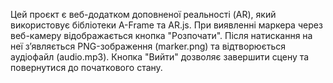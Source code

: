 Цей проєкт є веб-додатком доповненої реальності (AR), який використовує бібліотеки A-Frame та AR.js. При виявленні маркера через веб-камеру відображається кнопка "Розпочати". Після натискання на неї з’являється PNG-зображення (marker.png) та відтворюється аудіофайл (audio.mp3). Кнопка "Вийти" дозволяє завершити сцену та повернутися до початкового стану.
